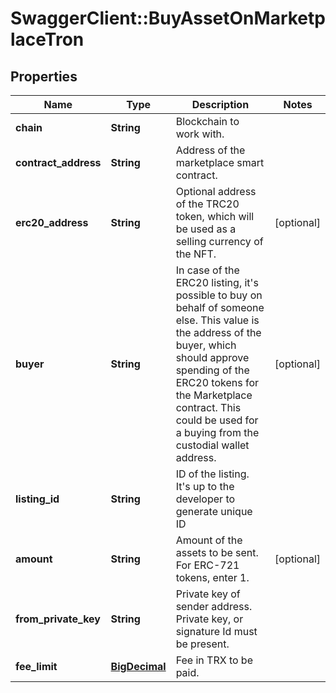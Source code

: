 # SwaggerClient::BuyAssetOnMarketplaceTron

## Properties
Name | Type | Description | Notes
------------ | ------------- | ------------- | -------------
**chain** | **String** | Blockchain to work with. | 
**contract_address** | **String** | Address of the marketplace smart contract. | 
**erc20_address** | **String** | Optional address of the TRC20 token, which will be used as a selling currency of the NFT. | [optional] 
**buyer** | **String** | In case of the ERC20 listing, it&#x27;s possible to buy on behalf of someone else. This value is the address of the buyer, which should approve spending of the ERC20 tokens for the Marketplace contract. This could be used for a buying from the custodial wallet address. | [optional] 
**listing_id** | **String** | ID of the listing. It&#x27;s up to the developer to generate unique ID | 
**amount** | **String** | Amount of the assets to be sent. For ERC-721 tokens, enter 1. | [optional] 
**from_private_key** | **String** | Private key of sender address. Private key, or signature Id must be present. | 
**fee_limit** | [**BigDecimal**](BigDecimal.md) | Fee in TRX to be paid. | 


